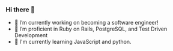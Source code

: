 ### Hi there 👋


- 🔭 I’m currently working on becoming a software engineer!
- 👷 I’m proficient in Ruby on Rails, PostgreSQL, and Test Driven Development
- 🌱 I'm currently learning JavaScript and python.

